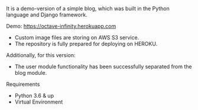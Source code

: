 It is a demo-version of a simple blog, which was built in the Python language and Django framework.

Demo: https://octave-infinity.herokuapp.com

- Custom image files are storing on AWS S3 service.
- The repository is fully prepared for deploying on HEROKU.

Additionally, for this version: 
- The user module functionality has been successfully separated from the blog module. 



Requirements
- Python 3.6 & up
- Virtual Environment

